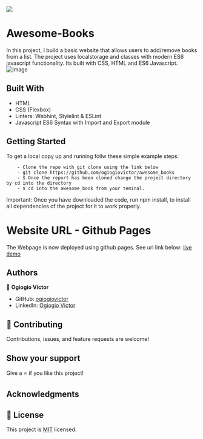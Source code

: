 ![](https://img.shields.io/badge/Microverse-blueviolet)

# Awesome-Books

In this project, I build a basic website that allows users to add/remove books from a list. 
The project uses localstorage and classes with modern ES6 javascript functionality. Its built with CSS, HTML and ES6 Javascript.
![image](https://user-images.githubusercontent.com/46789910/171163286-aff02714-cd0c-4db0-a53e-737e47ba7836.png)


## Built With

- HTML
- CSS (Flexbox)
- Linters: Webhint, Stylelint & ESLint
- Javascript ES6 Syntax with Import and Export module

## Getting Started

To get a local copy up and running follw these simple example steps:

```
    - Clone the repo with git clone using the link below
    - git clone https://github.com/ogiogiovictor/awesome_books
    - $ Once the report has been cloned change the project directory by cd into the directory
    - $ cd into the awesome_book from your teminal.
```
Important: Once you have downloaded the code, run npm install, to install all dependencies of the project for it to work properly.

# Website URL - Github Pages
The Webpage is now deployed using github pages. See url link below:
[live demo]( https://ogiogiovictor.github.io/awesome_books/)

## Authors
👤 **Ogiogio Victor**

- GitHub: [ogiogiovictor](https://github.com/ogiogiovictor) 
- LinkedIn: [Ogiogio Victor](https://www.linkedin.com/in/ogiogio-victor-a096a0181/)

## 🤝 Contributing

Contributions, issues, and feature requests are welcome!

## Show your support

Give a ⭐️ if you like this project!

## Acknowledgments

## 📝 License

This project is [MIT](./MIT.md) licensed.
